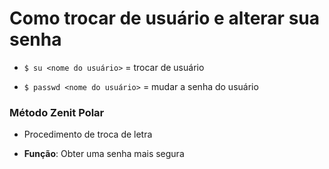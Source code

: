 # Como trocar de usuário e alterar sua senha

* `$ su <nome do usuário>` = trocar de usuário

* `$ passwd <nome do usuário>` = mudar a senha do usuário

### Método Zenit Polar

* Procedimento de troca de letra

* **Função**: Obter uma senha mais segura